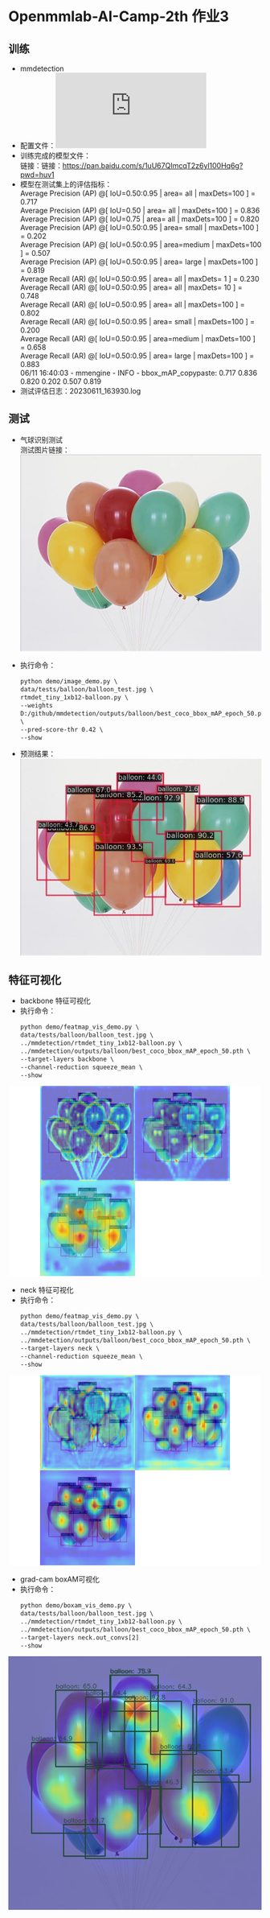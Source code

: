 # Openmmlab-AI-Camp-2th 作业3
## 训练
 - mmdetection
 - 配置文件：![rtmdet_tiny_1xb12-balloon.py](https://github.com/xiaomile/Openmmlab-AI-Camp-2th/blob/main/%E4%BD%9C%E4%B8%9A3/rtmdet_tiny_1xb12-balloon.py)
 - 训练完成的模型文件：  
   链接：链接：https://pan.baidu.com/s/1uU67QImcqT2z6yl100Hq6g?pwd=huv1  
 - 模型在测试集上的评估指标：  
    Average Precision  (AP) @[ IoU=0.50:0.95 | area=   all | maxDets=100 ] = 0.717  
    Average Precision  (AP) @[ IoU=0.50      | area=   all | maxDets=100 ] = 0.836  
    Average Precision  (AP) @[ IoU=0.75      | area=   all | maxDets=100 ] = 0.820  
    Average Precision  (AP) @[ IoU=0.50:0.95 | area= small | maxDets=100 ] = 0.202  
    Average Precision  (AP) @[ IoU=0.50:0.95 | area=medium | maxDets=100 ] = 0.507  
    Average Precision  (AP) @[ IoU=0.50:0.95 | area= large | maxDets=100 ] = 0.819  
    Average Recall     (AR) @[ IoU=0.50:0.95 | area=   all | maxDets=  1 ] = 0.230  
    Average Recall     (AR) @[ IoU=0.50:0.95 | area=   all | maxDets= 10 ] = 0.748  
    Average Recall     (AR) @[ IoU=0.50:0.95 | area=   all | maxDets=100 ] = 0.802  
    Average Recall     (AR) @[ IoU=0.50:0.95 | area= small | maxDets=100 ] = 0.200  
    Average Recall     (AR) @[ IoU=0.50:0.95 | area=medium | maxDets=100 ] = 0.658  
    Average Recall     (AR) @[ IoU=0.50:0.95 | area= large | maxDets=100 ] = 0.883  
   06/11 16:40:03 - mmengine - INFO - bbox_mAP_copypaste: 0.717 0.836 0.820 0.202 0.507 0.819  
 - 测试评估日志：20230611_163930.log

## 测试
- 气球识别测试  
  测试图片链接：  
  ![测试图片1](https://github.com/xiaomile/Openmmlab-AI-Camp-2th/blob/main/%E4%BD%9C%E4%B8%9A3/balloon_test.jpg)
   

- 执行命令：  
  ```
  python demo/image_demo.py \
  data/tests/balloon/balloon_test.jpg \
  rtmdet_tiny_1xb12-balloon.py \
  --weights D:/github/mmdetection/outputs/balloon/best_coco_bbox_mAP_epoch_50.pth \
  --pred-score-thr 0.42 \
  --show
  ```

- 预测结果：  
![预测图1](https://github.com/xiaomile/Openmmlab-AI-Camp-2th/blob/main/%E4%BD%9C%E4%B8%9A3/balloon_test_output.jpg) 

## 特征可视化

- backbone 特征可视化  
- 执行命令：  
  ```
  python demo/featmap_vis_demo.py \
  data/tests/balloon/balloon_test.jpg \
  ../mmdetection/rtmdet_tiny_1xb12-balloon.py \
  ../mmdetection/outputs/balloon/best_coco_bbox_mAP_epoch_50.pth \
  --target-layers backbone \
  --channel-reduction squeeze_mean \
  --show
  ```  
![backbone特征可视化](https://github.com/xiaomile/Openmmlab-AI-Camp-2th/blob/main/%E4%BD%9C%E4%B8%9A3/myplot.png)  

- neck 特征可视化  
- 执行命令：  
  ```
  python demo/featmap_vis_demo.py \
  data/tests/balloon/balloon_test.jpg \
  ../mmdetection/rtmdet_tiny_1xb12-balloon.py \
  ../mmdetection/outputs/balloon/best_coco_bbox_mAP_epoch_50.pth \
  --target-layers neck \
  --channel-reduction squeeze_mean \
  --show 
  ```  
![neck特征可视化](https://github.com/xiaomile/Openmmlab-AI-Camp-2th/blob/main/%E4%BD%9C%E4%B8%9A3/myplot2.png)  


- grad-cam boxAM可视化  
- 执行命令：  
  ```
  python demo/boxam_vis_demo.py \
  data/tests/balloon/balloon_test.jpg \
  ../mmdetection/rtmdet_tiny_1xb12-balloon.py \
  ../mmdetection/outputs/balloon/best_coco_bbox_mAP_epoch_50.pth \
  --target-layers neck.out_convs[2]  
  --show 
  ```  
![boxAM可视化](https://github.com/xiaomile/Openmmlab-AI-Camp-2th/blob/main/%E4%BD%9C%E4%B8%9A3/resized_image.jpg)  


